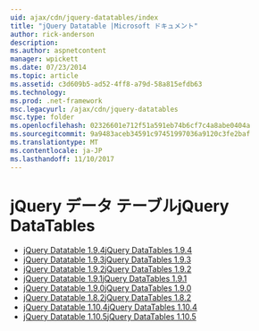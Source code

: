 ```yaml
---
uid: ajax/cdn/jquery-datatables/index
title: "jQuery Datatable |Microsoft ドキュメント"
author: rick-anderson
description: 
ms.author: aspnetcontent
manager: wpickett
ms.date: 07/23/2014
ms.topic: article
ms.assetid: c3d609b5-ad52-4ff8-a79d-58a815efdb63
ms.technology: 
ms.prod: .net-framework
msc.legacyurl: /ajax/cdn/jquery-datatables
msc.type: folder
ms.openlocfilehash: 02326601e712f51a591eb74b6cf7c4a8abe0404a
ms.sourcegitcommit: 9a9483aceb34591c97451997036a9120c3fe2baf
ms.translationtype: MT
ms.contentlocale: ja-JP
ms.lasthandoff: 11/10/2017
---
```

<a name="jquery-datatables"></a><span data-ttu-id="58357-102">jQuery データ テーブル</span><span class="sxs-lookup"><span data-stu-id="58357-102">jQuery DataTables</span></span>
====================
- [<span data-ttu-id="58357-103">jQuery Datatable 1.9.4</span><span class="sxs-lookup"><span data-stu-id="58357-103">jQuery DataTables 1.9.4</span></span>](cdnjquerydatatables194.md)
- [<span data-ttu-id="58357-104">jQuery Datatable 1.9.3</span><span class="sxs-lookup"><span data-stu-id="58357-104">jQuery DataTables 1.9.3</span></span>](cdnjquerydatatables193.md)
- [<span data-ttu-id="58357-105">jQuery Datatable 1.9.2</span><span class="sxs-lookup"><span data-stu-id="58357-105">jQuery DataTables 1.9.2</span></span>](cdnjquerydatatables192.md)
- [<span data-ttu-id="58357-106">jQuery Datatable 1.9.1</span><span class="sxs-lookup"><span data-stu-id="58357-106">jQuery DataTables 1.9.1</span></span>](cdnjquerydatatables191.md)
- [<span data-ttu-id="58357-107">jQuery Datatable 1.9.0</span><span class="sxs-lookup"><span data-stu-id="58357-107">jQuery DataTables 1.9.0</span></span>](cdnjquerydatatables190.md)
- [<span data-ttu-id="58357-108">jQuery Datatable 1.8.2</span><span class="sxs-lookup"><span data-stu-id="58357-108">jQuery DataTables 1.8.2</span></span>](cdnjquerydatatables182.md)
- [<span data-ttu-id="58357-109">jQuery Datatable 1.10.4</span><span class="sxs-lookup"><span data-stu-id="58357-109">jQuery DataTables 1.10.4</span></span>](cdnjquerydatatables104.md)
- [<span data-ttu-id="58357-110">jQuery Datatable 1.10.5</span><span class="sxs-lookup"><span data-stu-id="58357-110">jQuery DataTables 1.10.5</span></span>](cdnjquerydatatables105.md)
